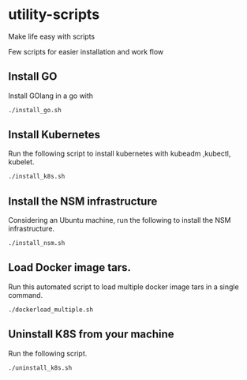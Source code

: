 # utility-scripts
Make life easy with scripts

Few scripts for easier installation and work flow

## Install GO
Install GOlang in a go with 

```bash
./install_go.sh
```

## Install Kubernetes

Run the following script to install kubernetes with kubeadm ,kubectl, kubelet. 

```bash
./install_k8s.sh
```
## Install the NSM infrastructure
Considering an Ubuntu machine, run the following to install the NSM infrastructure.

```bash
./install_nsm.sh 
```

## Load Docker image tars.
Run this automated script to load multiple docker image tars in a single command.

```bash
./dockerload_multiple.sh
```
## Uninstall K8S from your machine
Run the following script. 

```bash
./uninstall_k8s.sh
```

